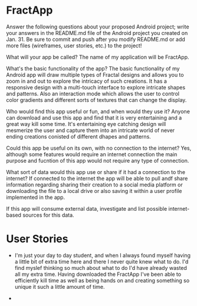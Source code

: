 # FractApp

Answer the following questions about your proposed Android project; write your answers in the README.md file
of the Android project you created on Jan. 31. Be sure to commit and push after you modify README.md or add more files
(wireframes, user stories, etc.) to the project!

What will your app be called? 
The name of my application will be FractApp.

What's the basic functionality of the app? The basic functionality of my Android app will draw multiple types of Fractal designs and allows you to zoom in and out to explore the intricacy of such creations. It has a responsive design with a multi-touch interface to explore intricate shapes and patterns. Also an interaction mode which allows the user to control color gradients and different sorts of textures that can change the display. 

Who would find this app useful or fun, and when would they use it? Anyone can download and use this app and find that it is very entertaining and a great way kill some time. It's entertaining eye catching design will mesmerize the user and capture them into an intricate world of never ending creations conisted of different dhapes and patterns.

Could this app be useful on its own, with no connection to the internet? Yes, although some features would require an internet connection the main purpose and fucntion of this app would not require any type of connection.

What sort of data would this app use or share if it had a connection to the internet? If connected to the internet the app will be able to pull andf share information regarding sharing their creation to a social media platform or downloading the file to a local drive or also saving it within a user profile implemented in the app. 

If this app will consume external data, investigate and list possible internet-based sources for this data.

# User Stories

* I'm just your day to day student, and when I always found myself having a little bit of extra time here and there I never quite knew what to do. I'd find myslef thinking so much about what to do I'd have already wasted all my extra time. Having downloaded the FractApp I've been able to efficiently kill time as well as being hands on and creating something so unique it such a little amount of time. 

*
